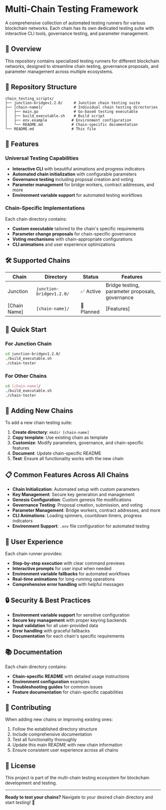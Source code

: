 # Multi-Chain Testing Framework

A comprehensive collection of automated testing runners for various blockchain networks. Each chain has its own dedicated testing suite with interactive CLI tools, governance testing, and parameter management.

## 🚀 Overview

This repository contains specialized testing runners for different blockchain networks, designed to streamline chain testing, governance proposals, and parameter management across multiple ecosystems.

## 📁 Repository Structure

```
chain_testing_scripts/
├── junction-bridgev1.2.0/     # Junction chain testing suite
├── [chain-name]/              # Individual chain testing directories
│   ├── main.go                # Go-based testing executable
│   ├── build_executable.sh    # Build script
│   ├── env.example           # Environment configuration
│   └── README.md             # Chain-specific documentation
└── README.md                 # This file
```

## 🎯 Features

### **Universal Testing Capabilities**

- **Interactive CLI** with beautiful animations and progress indicators
- **Automated chain initialization** with configurable parameters
- **Governance testing** including proposal creation and voting
- **Parameter management** for bridge workers, contract addresses, and more
- **Environment variable support** for automated testing workflows

### **Chain-Specific Implementations**

Each chain directory contains:

- **Custom executable** tailored to the chain's specific requirements
- **Parameter change proposals** for chain-specific governance
- **Voting mechanisms** with chain-appropriate configurations
- **CLI animations** and user experience optimizations

## 🛠️ Supported Chains

| Chain        | Directory                | Status     | Features                                        |
| ------------ | ------------------------ | ---------- | ----------------------------------------------- |
| Junction     | `junction-bridgev1.2.0/` | ✅ Active  | Bridge testing, parameter proposals, governance |
| [Chain Name] | `[chain-name]/`          | 🔄 Planned | [Features]                                      |

## 🚀 Quick Start

### For Junction Chain

```bash
cd junction-bridgev1.2.0/
./build_executable.sh
./chain-tester
```

### For Other Chains

```bash
cd [chain-name]/
./build_executable.sh
./chain-tester
```

## 🔧 Adding New Chains

To add a new chain testing suite:

1. **Create directory**: `mkdir [chain-name]`
2. **Copy template**: Use existing chain as template
3. **Customize**: Modify parameters, governance, and chain-specific features
4. **Document**: Update chain-specific README
5. **Test**: Ensure all functionality works with the new chain

## 📋 Common Features Across All Chains

- **Chain Initialization**: Automated setup with custom parameters
- **Key Management**: Secure key generation and management
- **Genesis Configuration**: Custom genesis file modifications
- **Governance Testing**: Proposal creation, submission, and voting
- **Parameter Management**: Bridge workers, contract addresses, and more
- **CLI Animations**: Loading spinners, countdown timers, progress indicators
- **Environment Support**: `.env` file configuration for automated testing

## 🎨 User Experience

Each chain runner provides:

- **Step-by-step execution** with clear command previews
- **Interactive prompts** for user input when needed
- **Environment variable fallbacks** for automated workflows
- **Real-time animations** for long-running operations
- **Comprehensive error handling** with helpful messages

## 🔒 Security & Best Practices

- **Environment variable support** for sensitive configuration
- **Secure key management** with proper keyring backends
- **Input validation** for all user-provided data
- **Error handling** with graceful fallbacks
- **Documentation** for each chain's specific requirements

## 📚 Documentation

Each chain directory contains:

- **Chain-specific README** with detailed usage instructions
- **Environment configuration** examples
- **Troubleshooting guides** for common issues
- **Feature documentation** for chain-specific capabilities

## 🤝 Contributing

When adding new chains or improving existing ones:

1. Follow the established directory structure
2. Include comprehensive documentation
3. Test all functionality thoroughly
4. Update this main README with new chain information
5. Ensure consistent user experience across all chains

## 📄 License

This project is part of the multi-chain testing ecosystem for blockchain development and testing.

---

**Ready to test your chains?** Navigate to your desired chain directory and start testing! 🚀
